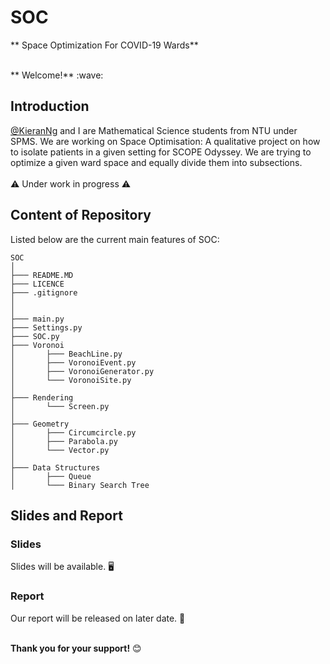 # SOC
** Space Optimization For COVID-19 Wards**

<br/>
** Welcome!** :wave:
<br/>

## Introduction
[@KieranNg](https://github.com/KieranNg) and I are Mathematical Science students from NTU under SPMS.
We are working on Space Optimisation: A qualitative project on how to isolate patients in a given setting for SCOPE Odyssey. We are trying to optimize a given ward space and equally divide them into subsections.<br/>
<br/>
:warning: Under work in progress :warning:
<br/>


## Content of Repository
Listed below are the current main features of SOC:<br/>

```
SOC
│
├─── README.MD
├─── LICENCE
├─── .gitignore
│
│ 
├─── main.py
├─── Settings.py
├─── SOC.py
├─── Voronoi
│       ├─── BeachLine.py
│       ├─── VoronoiEvent.py
│       ├─── VoronoiGenerator.py
│       └─── VoronoiSite.py
│
├─── Rendering
│       └─── Screen.py
│   
├─── Geometry
│       ├─── Circumcircle.py
│       ├─── Parabola.py
│       └─── Vector.py
│   
├─── Data Structures
│       ├─── Queue
│       └─── Binary Search Tree

```

## Slides and Report
### Slides
Slides will be available. :desktop_computer: <br/>
### Report
Our report will be released on later date. :notebook_with_decorative_cover: <br/>
<br/>


**Thank you for your support!** :blush: